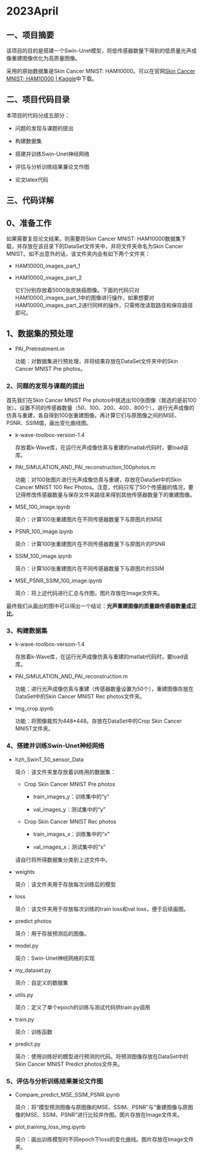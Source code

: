 # 2023April

## 一、项目摘要

该项目的目的是搭建一个Swin-Unet模型，将低传感器数量下得到的低质量光声成像重建图像优化为高质量图像。

采用的原始数据集是Skin Cancer MNIST: HAM10000。可以在官网[Skin Cancer MNIST: HAM10000 | Kaggle](https://www.kaggle.com/datasets/kmader/skin-cancer-mnist-ham10000)中下载。

## 二、项目代码目录

本项目的代码分成五部分：

* 问题的发现与课题的提出

* 构建数据集

* 搭建并训练Swin-Unet神经网络

* 评估与分析训练结果兼论文作图

* 论文latex代码

## 三、代码详解

## 0、准备工作

如果需要复现论文结果。则需要将Skin Cancer MNIST: HAM10000数据集下载，并存放在该目录下的DataSet文件夹中，并将文件夹命名为Skin Cancer MNIST。如不出意外的话，该文件夹内会有如下两个文件夹：

* HAM10000_images_part_1

* HAM10000_images_part_2
  
  它们分别存放着5000张皮肤癌图像。下面的代码只对HAM10000_images_part_1中的图像进行操作，如果想要对HAM10000_images_part_2进行同样的操作，只需修改读取路径和保存路径即可。

## 1、数据集的预处理

* PAI_Pretreatment.m
  
  功能：对数据集进行预处理，并将结果存放在DataSet文件夹中的Skin Cancer MNIST Pre photos。

### 2、问题的发现与课题的提出

首先我们在Skin Cancer MNIST Pre photos中挑选出100张图像（我选的是前100张）。设置不同的传感器数量（50、100、200、400、800个），进行光声成像的仿真与重建，各自得到100张重建图像。再计算它们与原图像之间的MSE、PSNR、SSIM值，画出变化曲线图。

* k-wave-toolbox-version-1.4
  
  存放着k-Wave库，在运行光声成像仿真与重建的matlab代码时，要load该库。

* PAI_SIMULATION_AND_PAI_reconstruction_100photos.m
  
  功能：对100张图片进行光声成像仿真与重建，存放在DataSet中的Skin Cancer MNIST 100 Rec Photos。注意，代码只写了50个传感器的情况，要记得修改传感器数量与保存文件夹路径来得到其他传感器数量下的重建图像。

* MSE_100_image.ipynb
  
  简介：计算100张重建图片在不同传感器数量下与原图片的MSE

* PSNR_100_image.ipynb
  
  简介：计算100张重建图片在不同传感器数量下与原图片的PSNR

* SSIM_100_image.ipynb
  
  简介：计算100张重建图片在不同传感器数量下与原图片的SSIM

* MSE_PSNR_SSIM_100_image.ipynb
  
  简介：将上述代码进行汇总与作图，图片存放在Image文件夹。

最终我们从画出的图中可以得出一个结论：**光声重建图像的质量跟传感器数量成正比**。

### 3、构建数据集

* k-wave-toolbox-version-1.4
  
  存放着k-Wave库，在运行光声成像仿真与重建的matlab代码时，要load该库。

* PAI_SIMULATION_AND_PAI_reconstruction.m
  
  功能：进行光声成像仿真与重建（传感器数量设置为50个），重建图像存放在DataSet中的Skin Cancer MNIST Rec photos文件夹。

* img_crop.ipynb
  
  功能：将图像裁剪为448*448。存放在DataSet中的Crop Skin Cancer MNIST文件夹。

### 4、搭建并训练Swin-Unet神经网络

* hzh_SwinT_50_sensor_Data
  
  简介：该文件夹里存放着训练用的数据集：
  
  * Crop Skin Cancer MNIST Pre photos
    
    * train_images_y：训练集中的“y”
    
    * val_images_y：测试集中的“y”
  
  * Crop Skin Cancer MNIST Rec photos
    
    * train_images_x：训练集中的“x”
    
    * val_images_x：测试集中的“x”
  
  请自行将所得数据集分类到上述文件中。

* weights
  
  简介：该文件夹用于存放每次训练后的模型

* loss
  
  简介：该文件夹用于存放每次训练的train loss和val loss，便于后续画图。

* predict photos
  
  简介：用于存放预测后的图像。

* model.py
  
  简介：Swin-Unet神经网络的实现

* my_dataset.py
  
  简介：自定义的数据集

* utils.py
  
  简介：定义了单个epoch的训练与测试代码供train.py调用

* train.py
  
  简介：训练函数

* predict.py
  
  简介：使用训练好的模型进行预测的代码。将预测图像存放在DataSet中的Skin Cancer MNIST Predict photos文件夹。

### 5、评估与分析训练结果兼论文作图

* Compare_predict_MSE_SSIM_PSNR.ipynb
  
  简介：将“模型预测图像与原图像的MSE、SSIM、PSNR”与“重建图像与原图像的MSE、SSIM、PSNR”进行比较并作图。图片存放在Image文件夹。

* plot_training_loss_img.ipynb
  
  简介：画出训练模型时不同epoch下loss的变化曲线。图片存放在Image文件夹。